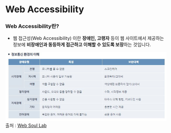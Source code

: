 # Web Accessibility

### Web Accessibility란?

- 웹 접근성(Web Accessibility) 이란 **장애인, 고령자** 등이 웹 사이트에서 제공하는 정보에 **비장애인과 동등하게 접근하고 이해할 수 있도록 보장**하는 것입니다.

![Web Accessibility](사진자료/web_accessibility.JPG)
출처 : [Web Soul Lab](http://www.websoul.co.kr/accessibility/define.asp)